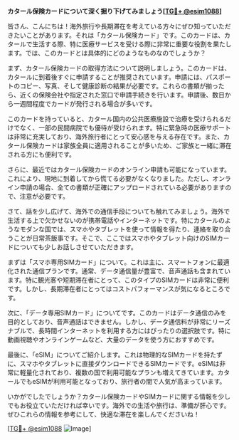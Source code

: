 **カタール保険カードについて深く掘り下げてみましょう[[TG💪+ @esim1088](https://t.me/s/esim1088)]**

皆さん、こんにちは！海外旅行や長期滞在を考えている方々にぜひ知っていただきたいことがあります。それは「カタール保険カード」です。このカードは、カタールで生活する際、特に医療サービスを受ける際に非常に重要な役割を果たします。では、このカードとは具体的にどのようなものなのでしょうか？

まず、カタール保険カードの取得方法について説明しましょう。このカードは、カタールに到着後すぐに申請することが推奨されています。申請には、パスポートのコピー、写真、そして健康診断の結果が必要です。これらの書類が揃ったら、近くの保険会社や指定された窓口で申請手続きを行います。申請後、数日から一週間程度でカードが発行される場合が多いです。

このカードを持っていると、カタール国内の公共医療施設で治療を受けられるだけでなく、一部の民間病院でも優待が受けられます。特に緊急時の医療サポートは非常に充実しており、海外旅行者にとって安心感を与える存在です。また、カタール保険カードは家族全員に適用されることが多いため、ご家族と一緒に滞在される方にも便利です。

さらに、最近ではカタール保険カードのオンライン申請も可能になっています。これにより、現地に到着してから慌てる必要がなくなりました。ただし、オンライン申請の場合、全ての書類が正確にアップロードされている必要がありますので、注意が必要です。

さて、話を少し広げて、海外での通信手段についても触れてみましょう。海外で生活する上で欠かせないのが携帯電話やインターネットです。特にカタールのようなモダンな国では、スマホやタブレットを使って情報を得たり、連絡を取り合うことが日常茶飯事です。そこで、ここではスマホやタブレット向けのSIMカードについても少しお話しさせていただきます。

まずは「スマホ専用SIMカード」について。これは主に、スマートフォンに最適化された通信プランです。通常、データ通信量が豊富で、音声通話も含まれています。特に観光客や短期滞在者にとって、このタイプのSIMカードは非常に便利です。しかし、長期滞在者にとってはコストパフォーマンスが気になるところです。

次に、「データ専用SIMカード」についてです。このカードはデータ通信のみを目的としており、音声通話はできません。しかし、データ通信料が非常にリーズナブルで、長時間インターネットを利用する方にはぴったりの選択肢です。特に動画視聴やオンラインゲームなど、大量のデータを使う方におすすめです。

最後に、「eSIM」についてご紹介します。これは物理的なSIMカードを持たずに、スマホやタブレットに直接ダウンロードできるSIMカードです。eSIMは非常に軽量化されており、複数の国で利用可能なプランも増えてきています。カタールでもeSIMが利用可能となっており、旅行者の間で人気が高まっています。

いかがでしたでしょうか？カタール保険カードやSIMカードに関する情報を少しでもお役立ていただければ幸いです。海外での生活や旅行は、準備が肝心です。ぜひこれらの情報を参考にして、快適な滞在を楽しんでくださいね！

[[TG💪+ @esim1088](https://t.me/s/esim1088) ![Image](https://i.postimg.cc/Y0z9fWf4/image.png)]